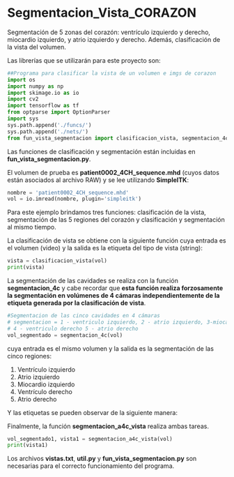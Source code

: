 # Segmentacion_Vista_CORAZON
Segmentación de 5 zonas del corazón: ventrículo izquierdo y derecho, miocardio izquierdo, y atrio izquierdo y derecho. Además, clasificación de la vista del volumen.

Las librerías que se utilizarán para este proyecto son:

```python
##Programa para clasificar la vista de un volumen e imgs de corazon
import os
import numpy as np
import skimage.io as io
import cv2
import tensorflow as tf
from optparse import OptionParser
import sys
sys.path.append('./funcs/')
sys.path.append('./nets/')
from fun_vista_segmentacion import clasificacion_vista, segmentacion_4c, segmentacion_a4c_vista
```
Las funciones de clasificación y segmentación están incluidas en **fun_vista_segmentacion.py**.

El volumen de prueba es **patient0002_4CH_sequence.mhd** (cuyos datos están asociados al archivo RAW) y se lee utilizando **SimpleITK**:

```python
nombre = 'patient0002_4CH_sequence.mhd'
vol = io.imread(nombre, plugin='simpleitk')
```

Para este ejemplo brindamos tres funciones: clasificación de la vista, segmentación de las 5 regiones del corazón y clasificación y segmentación al mismo tiempo.

La clasificación de vista se obtiene con la siguiente función cuya entrada es el volumen (video) y la salida es la etiqueta del tipo de vista (string):
```python
vista = clasificacion_vista(vol)
print(vista)
```
La segmentación de las cavidades se realiza con la función **segmentacion_4c** y cabe recordar que **esta función realiza forzosamente la segmentación en volúmenes de 4 cámaras independientemente de la etiqueta generada por la clasificación de vista**.

```python
#Segmentacion de las cinco cavidades en 4 cámaras
# segmentacion = 1 - ventriculo izquierdo, 2 - atrio izquierdo, 3-miocardio izquierdo
# 4 - ventriculo derecho 5 - atrio derecho
vol_segmentado = segmentacion_4c(vol)
```
cuya entrada es el mismo volumen y la salida es la segmentación de las cinco regiones:

1. Ventrículo izquierdo
2. Atrio izquierdo
3. Miocardio izquierdo
4. Ventrículo derecho
5. Atrio derecho

Y las etiquetas se pueden observar de la siguiente manera:


Finalmente, la función **segmentacion_a4c_vista** realiza ambas tareas.

```python
vol_segmentado1, vista1 = segmentacion_a4c_vista(vol)
print(vista1)
```
Los archivos **vistas.txt**, **util.py** y **fun_vista_segmentacion.py** son necesarias para el correcto funcionamiento del programa.


